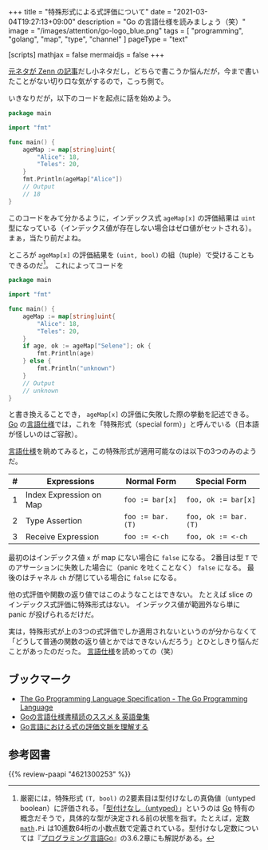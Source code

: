 +++
title = "特殊形式による式評価について"
date =  "2021-03-04T19:27:13+09:00"
description = "Go の言語仕様を読みましょう（笑）"
image = "/images/attention/go-logo_blue.png"
tags = [ "programming", "golang", "map", "type", "channel" ]
pageType = "text"

[scripts]
  mathjax = false
  mermaidjs = false
+++

[元ネタが Zenn の記事](https://zenn.dev/dqneo/articles/436bb59d565be7 "Go言語における式の評価文脈を理解する")だし小ネタだし，どちらで書こうか悩んだが，今まで書いたことがない切り口な気がするので，こっち側で。

いきなりだが，以下のコードを起点に話を始めよう。

```go {hl_lines=[10]}
package main

import "fmt"

func main() {
    ageMap := map[string]uint{
        "Alice": 18,
        "Teles": 20,
    }
    fmt.Println(ageMap["Alice"])
    // Output
    // 18
}
```

このコードをみて分かるように，インデックス式 `ageMap[x]` の評価結果は `uint` 型になっている（インデックス値が存在しない場合はゼロ値がセットされる）。
まぁ，当たり前だよね。

ところが `ageMap[x]` の評価結果を `(uint, bool)` の組（tuple）で受けることもできるのだ[^tuple1]。
これによってコードを

[^tuple1]: 厳密には，特殊形式 `(T, bool)` の2要素目は型付けなしの真偽値（untyped boolean）に評価される。「[型付けなし（untyped）](https://zenn.dev/hsaki/articles/gospecdictionary#untyped "Goの言語仕様書精読のススメ & 英語彙集")」というのは [Go] 特有の概念だそうで，具体的な型が決定される前の状態を指す。たとえば，定数 [`math`]`.Pi` は10進数64桁の小数点数で定義されている。型付けなし定数については『[プログラミング言語Go](https://www.amazon.co.jp/dp/4621300253?tag=baldandersinf-22&linkCode=ogi&th=1&psc=1)』の3.6.2章にも解説がある。

```go {hl_lines=["10-14"]}
package main

import "fmt"

func main() {
    ageMap := map[string]uint{
        "Alice": 18,
        "Teles": 20,
    }
    if age, ok := ageMap["Selene"]; ok {
        fmt.Println(age)
    } else {
        fmt.Println("unknown")
    }
    // Output
    // unknown
}
```

と書き換えることでき， `ageMap[x]` の評価に失敗した際の挙動を記述できる。
[Go] の[言語仕様]では，これを「特殊形式（special form）」と呼んでいる（日本語が怪しいのはご容赦）。

[言語仕様]を眺めてみると，この特殊形式が適用可能なのは以下の3つのみのようだ。

|    # | Expressions             | Normal Form      | Special Form         |
| ---: | ----------------------- | ---------------- | -------------------- |
|    1 | Index Expression on Map | `foo := bar[x]`  | `foo, ok := bar[x]`  |
|    2 | Type Assertion          | `foo := bar.(T)` | `foo, ok := bar.(T)` |
|    3 | Receive Expression      | `foo := <-ch`    | `foo, ok := <-ch`    |

最初のはインデックス値 `x` が map にない場合に `false` になる。
2番目は型 `T` でのアサーションに失敗した場合に（panic を吐くことなく） `false` になる。
最後のはチャネル `ch` が閉じている場合に `false` になる。

他の式評価や関数の返り値ではこのようなことはできない。
たとえば slice のインデックス式評価に特殊形式はない。
インデックス値が範囲外なら単に panic が投げられるだけだ。

実は，特殊形式が上の3つの式評価でしか適用されないというのが分からなくて「どうして普通の関数の返り値とかではできないんだろう」とひとしきり悩んだことがあったのだった。
[言語仕様]を読めっての（笑）

## ブックマーク

- [The Go Programming Language Specification - The Go Programming Language](https://go.dev/ref/spec)
- [Goの言語仕様書精読のススメ & 英語彙集](https://zenn.dev/hsaki/articles/gospecdictionary)
- [Go言語における式の評価文脈を理解する](https://zenn.dev/dqneo/articles/436bb59d565be7)

[Go]: https://go.dev/
[言語仕様]: https://go.dev/ref/spec "The Go Programming Language Specification - The Go Programming Language"
[`math`]: https://golang.org/pkg/math/ "math - The Go Programming Language"

## 参考図書

{{% review-paapi "4621300253" %}} <!-- プログラミング言語Go -->
